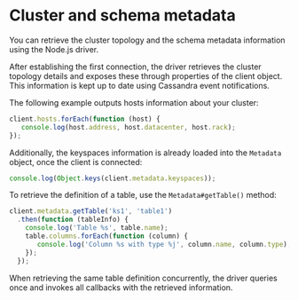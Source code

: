 # Cluster and schema metadata

You can retrieve the cluster topology and the schema metadata information using the Node.js driver.

After establishing the first connection, the driver retrieves the cluster topology details and exposes these through
properties of the client object. This information is kept up to date using Cassandra event notifications.

The following example outputs hosts information about your cluster:

```javascript
client.hosts.forEach(function (host) {
   console.log(host.address, host.datacenter, host.rack);
});
```

Additionally, the keyspaces information is already loaded into the `Metadata` object, once the client is connected:

```javascript
console.log(Object.keys(client.metadata.keyspaces));
```

To retrieve the definition of a table, use the `Metadata#getTable()` method:

```javascript
client.metadata.getTable('ks1', 'table1')
  .then(function (tableInfo) {
    console.log('Table %s', table.name);
    table.columns.forEach(function (column) {
       console.log('Column %s with type %j', column.name, column.type);
    });
  });
```

When retrieving the same table definition concurrently, the driver queries once and invokes all callbacks with the
retrieved information.
